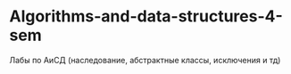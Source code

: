 # Algorithms-and-data-structures-4-sem
Лабы по АиСД (наследование, абстрактные классы, исключения и тд)

